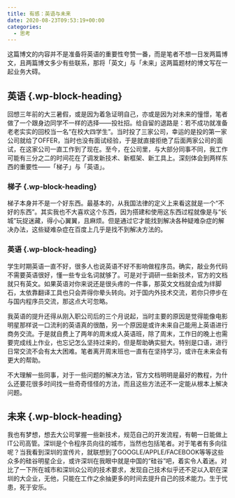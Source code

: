 ```yaml
---
title: 有感：英语与未来
date: 2020-08-23T09:53:19+00:00
categories:
  - 思考
---
```

这篇博文的内容并不是准备将英语的重要性夸赞一番，而是笔者不想一日发两篇博文，且两篇博文多少有些联系，那将「英文」与「未来」这两篇题材的博文写在一起业务大碍。

## <span class="ez-toc-section" id="%E8%8B%B1%E8%AF%AD"></span>**英语**<span class="ez-toc-section-end"></span> {.wp-block-heading}

回想三年前的大三暑假，或是因为着急证明自己，亦或是因为对未来的憧憬，笔者做了一个跟身边同学不一样的选择——投社招。给自留的退路是：若不成功就准备老老实实的回校当一名“在校大四学生”。当时投了三家公司，幸运的是投的第一家公司就给了OFFER，当时也没有面试经验，于是就直接拒绝了后面两家公司的面试，在这家公司一直工作到了现在。至今，在公司里，与大部分同事不同，我工作可能有三分之二的时间花在了调发新技术、新框架、新工具上。深刻体会到两样东西的重要性——「梯子」与「英语」。

### <span class="ez-toc-section" id="%E6%A2%AF%E5%AD%90"></span>**梯子**<span class="ez-toc-section-end"></span> {.wp-block-heading}

梯子本身并不是一个好东西。最基本的，从我国法律的定义上来看这就是一个“不好的东西”。其实我也不大喜欢这个东西，因为搭建和使用这东西过程就像是与“长城”玩捉迷藏，得小心翼翼，且麻烦。但是通过它才能找到解决各种疑难杂症的解决办法，这些疑难杂症在百度上几乎是找不到解决方法的。

### <span class="ez-toc-section" id="%E8%8B%B1%E8%AF%AD-2"></span>**英语**<span class="ez-toc-section-end"></span> {.wp-block-heading}

学生时期英语一直不好，很多人也说英语不好不影响做程序员。确实，敲业务代码不需要英语很好，懂一些专业名词就够了。可是对于调研一些新技术，官方的文档就只有英文。如果英语对你来说还是很头疼的一件事，那英文文档就会成为绊脚石，太依靠翻译工具也只会弄得你晕头转向。对于国内外技术交流，若你只停步在与国内程序员交流，那这点大可忽略。

我英语的提升还得从刚入职公司后的三个月说起，当时主要的原因是觉得能像电影明星那样说一口流利的英语真的很酷，另一个原因是或许未来自己能用上英语进行商务交流。于是就自费上了两年的周末成人英语班，除了周末，工作日的晚上也需要完成线上作业，也忘记怎么坚持过来的，但是帮助确实挺大。特别是口语，进行日常交流不会有太大困难。笔者离开周末班也一直有在坚持学习，或许在未来会有更大的帮助。

不大理解一些同事，对于一些问题的解决方法，官方文档明明是最好的教程，为什么还要花很多时间找一些奇奇怪怪的方法，而且这些方法还不一定能从根本上解决问题。

## <span class="ez-toc-section" id="%E6%9C%AA%E6%9D%A5"></span>**未来**<span class="ez-toc-section-end"></span> {.wp-block-heading}

我也有梦想，想去大公司掌握一些新技术，规范自己的开发流程，有朝一日能做上IT公司高管。深圳是个令程序员向往的城市，当然也包括笔者。对于笔者有多向往呢？当我看到深圳的宣传片，就联想到了GOOGLE/APPLE/FACEBOOK等等这些众多的硅谷明星企业，或许深圳在我眼中就是中国的“硅谷”吧，着实令人着迷。对比了一下所在城市和深圳众公司的技术要求，发现自己技术似乎还不足以入职在深圳的大企业，无他，只能在工作之余抽更多的时间去提升自己的技术能力。生于忧患，死于安乐。